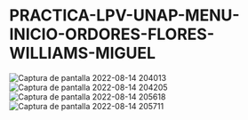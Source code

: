 # PRACTICA-LPV-UNAP-MENU-INICIO-ORDORES-FLORES-WILLIAMS-MIGUEL
![Captura de pantalla 2022-08-14 204013](https://user-images.githubusercontent.com/80177649/184564066-bc535bba-36b0-4862-9403-630935b02997.png)
![Captura de pantalla 2022-08-14 204205](https://user-images.githubusercontent.com/80177649/184564120-b81ddd66-dc21-4719-8ca5-3ebfad3ea663.png)
![Captura de pantalla 2022-08-14 205618](https://user-images.githubusercontent.com/80177649/184565065-cdcdd11b-fd69-4960-9431-654e9d6aa39c.png)
![Captura de pantalla 2022-08-14 205711](https://user-images.githubusercontent.com/80177649/184565108-11839f91-bad4-478b-9bc4-9b384c94e6ca.png)
